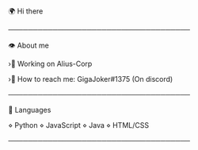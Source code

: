 🌍 Hi there

─────────────────────────────────────

👁️ About me

›🔧 Working on Alius-Corp

›📍 How to reach me: GigaJoker#1375 (On discord)

─────────────────────────────────────

🧠 Languages

⋄ Python ⋄ JavaScript ⋄ Java ⋄ HTML/CSS

─────────────────────────────────────
